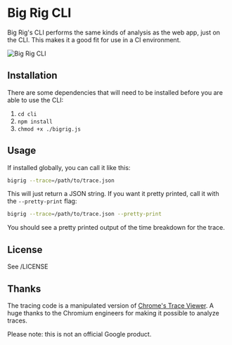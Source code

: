 # Big Rig CLI

Big Rig's CLI performs the same kinds of analysis as the web app, just on the CLI. This makes it a good fit for use in a CI environment.

![Big Rig CLI](https://cloud.githubusercontent.com/assets/617438/10911511/123156f6-823d-11e5-86a5-ae30dab6122e.png)

## Installation

There are some dependencies that will need to be installed before you are
able to use the CLI:

1. `cd cli`
1. `npm install`
1. `chmod +x ./bigrig.js`

## Usage

If installed globally, you can call it like this:

```bash
bigrig --trace=/path/to/trace.json
```

This will just return a JSON string. If you want it pretty printed, call it with the `--pretty-print` flag:

```bash
bigrig --trace=/path/to/trace.json --pretty-print
```

You should see a pretty printed output of the time breakdown for the trace.

## License

See /LICENSE

## Thanks

The tracing code is a manipulated version of [Chrome's Trace Viewer](https://github.com/catapult-project/catapult/tree/master/tracing). A huge thanks to the Chromium engineers for making it possible to analyze traces.

Please note: this is not an official Google product.
